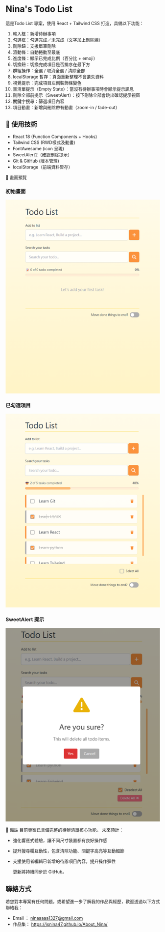 # Nina's Todo List

這是Todo List 專案，使用 React + Tailwind CSS 打造，具備以下功能：

1.  輸入框：新增待辦事項
2.  勾選框：勾選完成／未完成（文字加上刪除線）
3.  刪除鈕：支援單筆刪除
4.  滾動條：自動捲動至最底
5.  進度條：顯示已完成比例（百分比 + emoji）
6.  切換鈕：切換完成項目是否排序在最下方
7.  群組操作：全選 / 取消全選 / 清除全部
8.  localStorage 暫存：頁面重新整理不會遺失資料
9.  視覺提示：完成項目左側裝飾條變色
10. 空清單提示（Empty State）：當沒有待辦事項時會顯示提示訊息
11. 刪除全部前提示（SweetAlert）：按下刪除全部會跳出確認提示視窗
12. 關鍵字搜尋：篩選項目內容
13. 項目動畫：新增與刪除帶有動畫（zoom-in / fade-out）

## 🔧 使用技術

- React 18 (Function Components + Hooks)
- Tailwind CSS (RWD樣式及動畫)
- FontAwesome (icon 呈現)
- SweetAlert2（確認刪除提示）
- Git & GitHub (版本管理)
- localStorage（前端資料暫存）

📸 畫面預覽

### 初始畫面

![空清單](./public/screenshots/empty.png)

### 已勾選項目

![勾選清單](./public/screenshots/checked.png)

### SweetAlert 提示

![刪除提示](./public/screenshots/alert.png)

📝 備註
目前專案已具備完整的待辦清單核心功能。
未來預計：

- 強化響應式體驗，讓不同尺寸裝置都有良好操作感
- 提升搜尋欄互動性，包含清除功能、關鍵字高亮等互動細節
- 支援使用者編輯已新增的待辦項目內容，提升操作彈性

  更新將持續同步於 GitHub。

## 聯絡方式

若您對本專案有任何問題，或希望進一步了解我的作品與經歷，歡迎透過以下方式聯絡我：

- Email ： ninaaaaa1327@gmail.com
- 作品集： https://isnina47.github.io/About_Nina/
